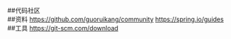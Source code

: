 ##代码社区<br>
##资料
https://github.com/guoruikang/community
https://spring.io/guides
##工具
https://git-scm.com/download
